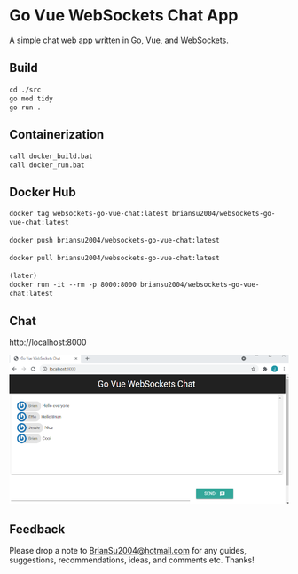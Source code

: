 

# Go Vue WebSockets Chat App

A simple chat web app written in Go, Vue, and WebSockets.


## Build

```
cd ./src
go mod tidy
go run .
```

## Containerization

```
call docker_build.bat
call docker_run.bat
```

## Docker Hub

```
docker tag websockets-go-vue-chat:latest briansu2004/websockets-go-vue-chat:latest

docker push briansu2004/websockets-go-vue-chat:latest

docker pull briansu2004/websockets-go-vue-chat:latest

(later)
docker run -it --rm -p 8000:8000 briansu2004/websockets-go-vue-chat:latest
```

## Chat

http://localhost:8000

![chat.png](doc/chat.png)


## Feedback

Please drop a note to BrianSu2004@hotmail.com for any guides, suggestions, recommendations, ideas, and comments etc. Thanks!

